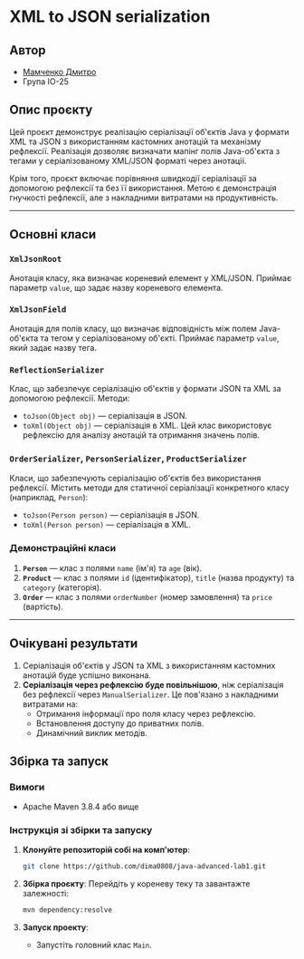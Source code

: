 # XML to JSON serialization

## Автор

- [Мамченко Дмитро](https://t.me/Dimitri0808)
- Група ІО-25

## Опис проєкту

Цей проєкт демонструє реалізацію серіалізації об'єктів Java у формати XML та JSON з використанням
кастомних анотацій та механізму рефлексії. Реалізація дозволяє визначати мапінг полів Java-об'єкта з
тегами у серіалізованому XML/JSON форматі через анотації.

Крім того, проєкт включає порівняння швидкодії серіалізації за допомогою рефлексії та без її
використання. Метою є демонстрація гнучкості рефлексії, але з накладними витратами на
продуктивність.

---

## Основні класи

### `XmlJsonRoot`

Анотація класу, яка визначає кореневий елемент у XML/JSON. Приймає параметр `value`, що задає назву
кореневого елемента.

### `XmlJsonField`

Анотація для полів класу, що визначає відповідність між полем Java-об'єкта та тегом у
серіалізованому об'єкті. Приймає параметр `value`, який задає назву тега.

### `ReflectionSerializer`

Клас, що забезпечує серіалізацію об'єктів у формати JSON та XML за допомогою рефлексії. Методи:

- `toJson(Object obj)` — серіалізація в JSON.
- `toXml(Object obj)` — серіалізація в XML.
  Цей клас використовує рефлексію для аналізу анотацій та отримання значень полів.

### `OrderSerializer`, `PersonSerializer`, `ProductSerializer`

Класи, що забезпечують серіалізацію об'єктів без використання рефлексії. Містить методи для статичної
серіалізації конкретного класу (наприклад, `Person`):

- `toJson(Person person)` — серіалізація в JSON.
- `toXml(Person person)` — серіалізація в XML.

### Демонстраційні класи

1. **`Person`** — клас з полями `name` (ім'я) та `age` (вік).
2. **`Product`** — клас з полями `id` (ідентифікатор), `title` (назва продукту) та `category` (категорія).
3. **`Order`** — клас з полями `orderNumber` (номер замовлення) та `price` (вартість).

---

## Очікувані результати

1. Серіалізація об'єктів у JSON та XML з використанням кастомних анотацій буде успішно виконана.
2. **Серіалізація через рефлексію буде повільнішою**, ніж серіалізація без рефлексії через
   `ManualSerializer`. Це пов'язано з накладними витратами на:
    - Отримання інформації про поля класу через рефлексію.
    - Встановлення доступу до приватних полів.
    - Динамічний виклик методів.

## Збірка та запуск

### Вимоги

- Apache Maven 3.8.4 або вище

### Інструкція зі збірки та запуску

1. **Клонуйте репозиторій собі на комп'ютер**:
    ```bash
    git clone https://github.com/dima0808/java-advanced-lab1.git
    ```

2. **Збірка проєкту**:
   Перейдіть у кореневу теку та завантажте залежності:
   ```bash
   mvn dependency:resolve
   ```

3. **Запуск проекту**:
    - Запустіть головний клас `Main`.
